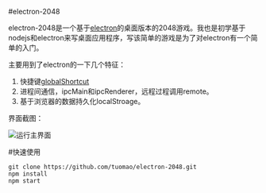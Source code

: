 #electron-2048

electron-2048是一个基于[electron](https://github.com/atom/electron)的桌面版本的2048游戏。我也是初学基于nodejs和electron来写桌面应用程序，写该简单的游戏是为了对electron有一个简单的入门。

主要用到了electron的一下几个特征：

1. 快捷键[globalShortcut](https://github.com/atom/electron/blob/master/docs/api/global-shortcut.md)
2. 进程间通信，ipcMain和ipcRenderer，远程过程调用remote。
3. 基于浏览器的数据持久化localStroage。

界面截图：

![运行主界面](http://7xrjbo.com1.z0.glb.clouddn.com/hhh.png)

#快速使用
	
	git clone https://github.com/tuomao/electron-2048.git
	npm install
	npm start




